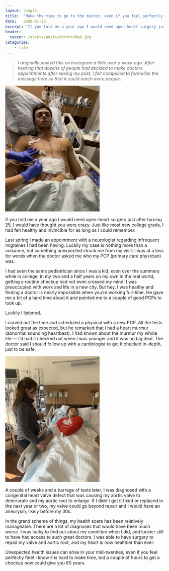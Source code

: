 ```yaml
---
layout: single
title:  "Make the time to go to the doctor, even if you feel perfectly healthy!"
date:   2020-01-23
excerpt: "If you told me a year ago I would need open-heart surgery just after turning 25, I would have thought you were crazy. Just like most new college grads, I had felt healthy and invincible for as long as I could remember."
header:
  teaser: /assets/posts/doctor/bed.jpg
categories:
    - life
---
```

> *I originally posted this on Instagram a little over a week ago.  After hearing that dozens of people had decided to make doctors appointments after seeing my post, I felt compelled to formalize the message here so that it could reach more people.*

<!-- Two weeks ago, I underwent open-heart surgery. I am blessed to have been supported by my family throughout and to have had the best healthcare imaginable. The procedure went perfectly and I should be better than ever in a couple of months. -->

<img class="align-right" src="/assets/posts/doctor/scar.jpg" style="max-width:300px">

If you told me a year ago I would need open-heart surgery just after turning 25, I would have thought you were crazy. Just like most new college grads, I had felt healthy and invincible for as long as I could remember.

Last spring I made an appointment with a neurologist regarding infrequent migraines I had been having.  Luckily my case is nothing more than a nuisance, but something unexpected struck me from my visit: I was at a loss for words when the doctor asked me who my PCP (primary care physician) was.

I had seen the same pediatrician since I was a kid, even over the summers while in college; in my two and a half years on my own in the real world, getting a routine checkup had not even crossed my mind. I was preoccupied with work and life in a new city. But hey, I was healthy and finding a doctor is nearly impossible when you’re working full-time.  He gave me a bit of a hard time about it and pointed me to a couple of good PCPs to look up.

Luckily I listened.

I carved out the time and scheduled a physical with a new PCP. All the tests looked great as expected, but he remarked that I had a heart murmur (abnormal sounding heartbeat). I had known about the murmur my whole life — I’d had it checked out when I was younger and it was no big deal. The doctor said I should follow up with a cardiologist to get it checked in-depth, just to be safe.

<img class="align-left" src="/assets/posts/doctor/bed.jpg" style="max-width:300px">

A couple of weeks and a barrage of tests later, I was diagnosed with a congenital heart valve defect that was causing my aortic valve to deteriorate and my aortic root to enlarge. If I didn't get it fixed or replaced in the next year or two, my valve could go beyond repair and I would have an aneurysm, likely before my 30s.

In the grand scheme of things, my health scare has been relatively manageable.  There are a lot of diagnoses that would have been much worse. I was lucky to find out about my condition when I did, and luckier still to have had access to such great doctors. I was able to have surgery to repair my valve and aortic root, and my heart is now healthier than ever.

Unexpected health issues can arise in your mid-twenties, even if you feel perfectly fine! I know it is hard to make time, but a couple of hours to get a checkup now could give you 60 years.